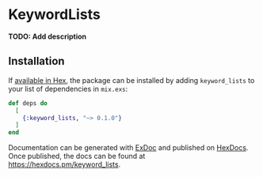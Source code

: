 # KeywordLists

**TODO: Add description**

## Installation

If [available in Hex](https://hex.pm/docs/publish), the package can be installed
by adding `keyword_lists` to your list of dependencies in `mix.exs`:

```elixir
def deps do
  [
    {:keyword_lists, "~> 0.1.0"}
  ]
end
```

Documentation can be generated with [ExDoc](https://github.com/elixir-lang/ex_doc)
and published on [HexDocs](https://hexdocs.pm). Once published, the docs can
be found at <https://hexdocs.pm/keyword_lists>.


